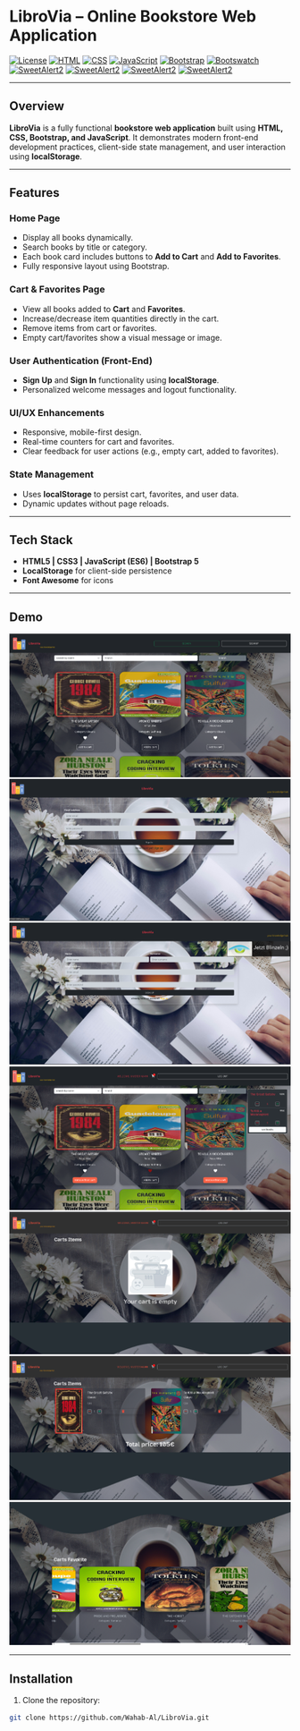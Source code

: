 # LibroVia – Online Bookstore Web Application

[![License](https://img.shields.io/badge/license-MIT-blue.svg)](LICENSE)
[![HTML](https://img.shields.io/badge/HTML5-E34F26?logo=html5&logoColor=white)](https://developer.mozilla.org/en-US/docs/Web/HTML)
[![CSS](https://img.shields.io/badge/CSS3-1572B6?logo=css3&logoColor=white)](https://developer.mozilla.org/en-US/docs/Web/CSS)
[![JavaScript](https://img.shields.io/badge/JavaScript-F7DF1E?logo=javascript&logoColor=black)](https://developer.mozilla.org/en-US/docs/Web/JavaScript)
[![Bootstrap](https://img.shields.io/badge/Bootstrap-563D7C?logo=bootstrap&logoColor=white)](https://getbootstrap.com)
[![Bootswatch](https://img.shields.io/badge/Bootswatch-563D7C)](https://bootswatch.com/)
[![SweetAlert2](https://img.shields.io/badge/SweetAlert2-%23FF6B6B.svg?style=for-the-badge&logo=SweetAlert2&logoColor=white)](https://sweetalert2.github.io/)
[![SweetAlert2](https://img.shields.io/badge/SweetAlert2-alerts%20made%20easy-ff6b6b.svg)](https://sweetalert2.github.io/)
[![SweetAlert2](https://img.shields.io/badge/SweetAlert2-alerts%20made%20easy-ff6b6b.svg)](https://sweetalert2.github.io/)
[![SweetAlert2](https://img.shields.io/badge/SweetAlert2-JS%20popup%20library-purple?style=flat-square)](https://sweetalert2.github.io/)



---

## Overview

**LibroVia** is a fully functional **bookstore web application** built using **HTML, CSS, Bootstrap, and JavaScript**. It demonstrates modern front-end development practices, client-side state management, and user interaction using **localStorage**.

---

## Features

### Home Page
- Display all books dynamically.
- Search books by title or category.
- Each book card includes buttons to **Add to Cart** and **Add to Favorites**.
- Fully responsive layout using Bootstrap.

### Cart & Favorites Page
- View all books added to **Cart** and **Favorites**.
- Increase/decrease item quantities directly in the cart.
- Remove items from cart or favorites.
- Empty cart/favorites show a visual message or image.

### User Authentication (Front-End)
- **Sign Up** and **Sign In** functionality using **localStorage**.
- Personalized welcome messages and logout functionality.

### UI/UX Enhancements
- Responsive, mobile-first design.
- Real-time counters for cart and favorites.
- Clear feedback for user actions (e.g., empty cart, added to favorites).

### State Management
- Uses **localStorage** to persist cart, favorites, and user data.
- Dynamic updates without page reloads.

---

## Tech Stack
- **HTML5 | CSS3 | JavaScript (ES6) | Bootstrap 5**
- **LocalStorage** for client-side persistence
- **Font Awesome** for icons

---

## Demo

![Main Page](https://raw.githubusercontent.com/Wahab-Al/LibroVia/e7058c6aaea29d7604411aa03f88cf3c82037b6e/appScreenshots/MainPage.png)
![Sign In](https://raw.githubusercontent.com/Wahab-Al/LibroVia/e7058c6aaea29d7604411aa03f88cf3c82037b6e/appScreenshots/Sign_in.png)
![Sign Up](https://raw.githubusercontent.com/Wahab-Al/LibroVia/e7058c6aaea29d7604411aa03f88cf3c82037b6e/appScreenshots/Sign_up.png)
![Add Book](https://raw.githubusercontent.com/Wahab-Al/LibroVia/e7058c6aaea29d7604411aa03f88cf3c82037b6e/appScreenshots/addBook.png)
![Empty Cart](https://raw.githubusercontent.com/Wahab-Al/LibroVia/e7058c6aaea29d7604411aa03f88cf3c82037b6e/appScreenshots/EmptyCart.png)
![Cart Page](https://raw.githubusercontent.com/Wahab-Al/LibroVia/e7058c6aaea29d7604411aa03f88cf3c82037b6e/appScreenshots/cartPage.png)
![Favorite Page](https://raw.githubusercontent.com/Wahab-Al/LibroVia/e7058c6aaea29d7604411aa03f88cf3c82037b6e/appScreenshots/FavoritePage.png)


---

## Installation

1. Clone the repository:
```bash
git clone https://github.com/Wahab-Al/LibroVia.git

